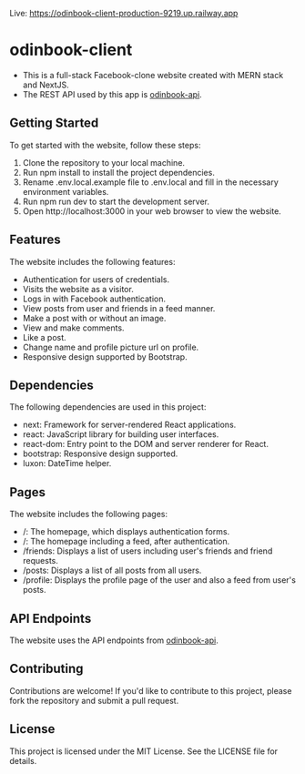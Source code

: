 Live: https://odinbook-client-production-9219.up.railway.app

# odinbook-client
- This is a full-stack Facebook-clone website created with MERN stack and NextJS. 
- The REST API used by this app is [odinbook-api](https://github.com/luuu-xu/odinbook-api).

## Getting Started
To get started with the website, follow these steps:

1. Clone the repository to your local machine.
2. Run npm install to install the project dependencies.
3. Rename .env.local.example file to .env.local and fill in the necessary environment variables.
4. Run npm run dev to start the development server.
5. Open http://localhost:3000 in your web browser to view the website.

## Features
The website includes the following features:

- Authentication for users of credentials.
- Visits the website as a visitor.
- Logs in with Facebook authentication.
- View posts from user and friends in a feed manner.
- Make a post with or without an image.
- View and make comments.
- Like a post.
- Change name and profile picture url on profile.
- Responsive design supported by Bootstrap.

## Dependencies
The following dependencies are used in this project:

- next: Framework for server-rendered React applications.
- react: JavaScript library for building user interfaces.
- react-dom: Entry point to the DOM and server renderer for React.
- bootstrap: Responsive design supported.
- luxon: DateTime helper.

## Pages
The website includes the following pages:

- /: The homepage, which displays authentication forms.
- /: The homepage including a feed, after authentication.
- /friends: Displays a list of users including user's friends and friend requests.
- /posts: Displays a list of all posts from all users.
- /profile: Displays the profile page of the user and also a feed from user's posts.

## API Endpoints
The website uses the API endpoints from [odinbook-api](https://github.com/luuu-xu/odinbook-api).

## Contributing
Contributions are welcome! If you'd like to contribute to this project, please fork the repository and submit a pull request.

## License
This project is licensed under the MIT License. See the LICENSE file for details.